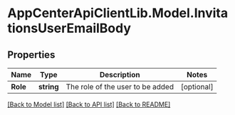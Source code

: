 # AppCenterApiClientLib.Model.InvitationsUserEmailBody
## Properties

Name | Type | Description | Notes
------------ | ------------- | ------------- | -------------
**Role** | **string** | The role of the user to be added | [optional] 

[[Back to Model list]](../README.md#documentation-for-models) [[Back to API list]](../README.md#documentation-for-api-endpoints) [[Back to README]](../README.md)

